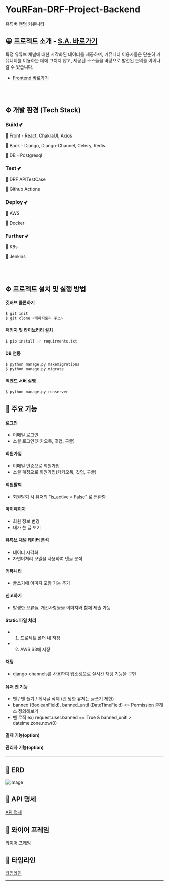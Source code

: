 # YouRFan-DRF-Project-Backend 
유튜버 팬덤 커뮤니티

## 😀 프로젝트 소개 - <a href="https://www.notion.so/YouRFan-2bb68cf96de6415eb4686b7508e5cfa2?pvs=4">S.A. 바로가기</a>
특정 유튜브 채널에 대한 시각화된 데이터를 제공하며, 커뮤니티 이용자들은 단순히 커뮤니티를 이용하는 데에 그치지 않고, 제공된 소스들을 바탕으로 발전된 논의를 이어나갈 수 있습니다.

- <a href="https://github.com/engulfedInFlames/yourfan-react-frontend">Frontend 바로가기</a>
<br>
<br>

## ⚙️ 개발 환경 (Tech Stack)
### Build 💕

🚀 Front - React, ChakraUI, Axios

🚀 Back - Django, Django-Channel, Celery,  Redis

🚀 DB - Postgresql

### Test 💕

🚀 DRF APITestCase

🚀 Github Actions

### Deploy 💕

🚀 AWS

🚀 Docker

### Further 💕

🚀 K8s

🚀 Jenkins


<br>
<br>

## ⚙️ 프로젝트 설치 및 실행 방법
#### 깃허브 클론하기
```bash
$ git init
$ git clone <레파지토리 주소>
```
#### 패키지 밎 라이브러리 설치
```bash
$ pip install -r requirments.txt
```
#### DB 연동
```bash
$ python manage.py makemigrations
$ python manage.py migrate
```
#### 백엔드 서버 실행
```bash
$ python manage.py runserver
```


## 📌 주요 기능
#### 로그인 
- 이메일 로그인
- 소셜 로그인(카카오톡, 깃헙, 구글)

#### 회원가입 
- 이메일 인증으로 회원가입
- 소셜 계정으로 회원가입(카카오톡, 깃헙, 구글)

#### 회원탈퇴
- 회원탈퇴 시 유저의 "is_active = False" 로 변환함

#### 마이페이지
- 회원 정보 변경
- 내가 쓴 글 보기

#### 유튜브 채널 데이터 분석
- 데이터 시각화
- 자연어처리 모델을 사용하여 댓글 분석

#### 커뮤니티
- 글쓰기에 이미지 포함 기능 추가

#### 신고하기
- 발생한 오류들, 개선사항들을 이미지와 함께 제출 가능

#### Static 파일 처리
- 1. 프로젝트 폴더 내 저장
- 2. AWS S3에 저장

#### 채팅
- django-channels를 사용하여 웹소켓으로 실시간 채팅 기능을 구현

#### 유저 밴 기능
- 밴 / 밴 풀기 / 게시글 삭제 (밴 당한 유저는 글쓰기 제한)
- banned (BooleanField), banned_until (DateTimeField) <= Permission 클래스 정의해보기
- 밴 로직 ex) request.user.banned == True & banned_unitl > dateime.zone.now(0)

#### 결제 기능(option)

#### 관리자 기능(option)

***
🚩 ERD
------
![image](https://i.ibb.co/nsZtMB6/shortcut-1.png)

🚩 API 명세
------
[API 명세](https://docs.google.com/spreadsheets/d/135v9VvDFzHNy2wzKk5ZMbizSB2fBHj7W5nrc4eNkrMs/edit#gid=0)

🚩 와이어 프레임
------
[와이어 프레임](https://www.figma.com/file/R0bb46v2NdDEoHdE3wGZqG/Shortcut?type=design&node-id=1%3A10&t=n8tSgi9OvRzIBrbf-1)

🚩 타임라인
------
[타임라인](https://docs.google.com/spreadsheets/d/1qywpOfHa5c4m72p-sscBAMGw2m0sWjcGMaSw6MOqikg/edit#gid=1115838130)

***

